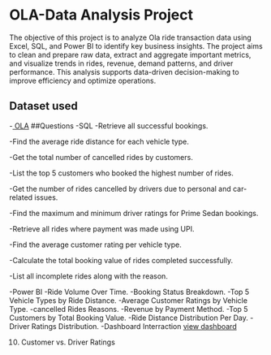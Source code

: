 # OLA-Data Analysis Project
The objective of this project is to analyze Ola ride transaction data using Excel, SQL, and Power BI to identify key business insights. The project aims to clean and prepare raw data, extract and aggregate important metrics, and visualize trends in rides, revenue, demand patterns, and driver performance. This analysis supports data-driven decision-making to improve efficiency and optimize operations.
## Dataset used
-<a href="https://github.com/Srushtipatil2003/OLA-/blob/main/Bookings-100000-Rows.xlsx"> OLA</a>
##Questions
-SQL
-Retrieve all successful bookings.

-Find the average ride distance for each vehicle type.

-Get the total number of cancelled rides by customers.

-List the top 5 customers who booked the highest number of rides.

-Get the number of rides cancelled by drivers due to personal and car-related issues.

-Find the maximum and minimum driver ratings for Prime Sedan bookings.

-Retrieve all rides where payment was made using UPI.

-Find the average customer rating per vehicle type.

-Calculate the total booking value of rides completed successfully.

-List all incomplete rides along with the reason.

-Power BI
-Ride Volume Over Time.
-Booking Status Breakdown.
-Top 5 Vehicle Types by Ride Distance.
-Average Customer Ratings by Vehicle Type.
-cancelled Rides Reasons.
-Revenue by Payment Method.
-Top 5 Customers by Total Booking Value.
-Ride Distance Distribution Per Day.
-Driver Ratings Distribution.
-Dashboard Interraction <a href= "https://github.com/Srushtipatil2003/OLA-/blob/main/ola.pbix">view dashboard</a>

10. Customer vs. Driver Ratings
